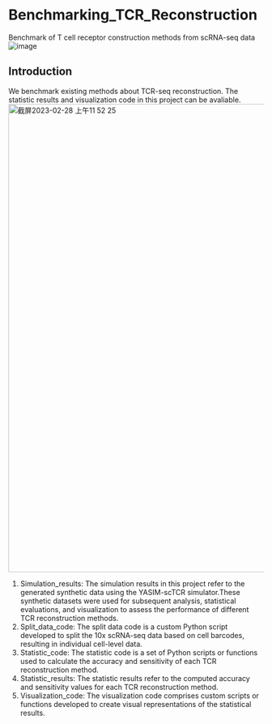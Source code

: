 # Benchmarking_TCR_Reconstruction
Benchmark of T cell receptor construction methods from scRNA-seq data![image](https://github.com/RuonanTian/Benchmarking_TCR_Reconstruction/assets/36098999/5186cfa8-3a9b-4e9a-b241-3d8a84e0c2d2)
## Introduction
We benchmark existing methods about TCR-seq reconstruction. The statistic results and visualization code in this project can be avaliable.
<img width="924" alt="截屏2023-02-28 上午11 52 25" src="https://user-images.githubusercontent.com/36098999/221749249-0d1ae433-7703-4ab4-868e-86e106d0341d.png">
1. Simulation_results: The simulation results in this project refer to the generated synthetic data using the YASIM-scTCR simulator.These synthetic datasets were used for subsequent analysis, statistical evaluations, and visualization to assess the performance of different TCR reconstruction methods.
2. Split_data_code: The split data code is a custom Python script developed to split the 10x scRNA-seq data based on cell barcodes, resulting in individual cell-level data.
3. Statistic_code: The statistic code is a set of Python scripts or functions used to calculate the accuracy and sensitivity of each TCR reconstruction method.
4. Statistic_results: The statistic results refer to the computed accuracy and sensitivity values for each TCR reconstruction method.
5. Visualization_code: The visualization code comprises custom scripts or functions developed to create visual representations of the statistical results.
